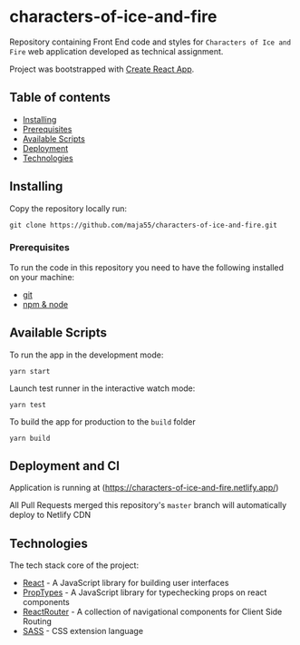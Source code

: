 # characters-of-ice-and-fire

Repository containing Front End code and styles for `Characters of Ice and Fire` web application developed as technical assignment.

Project was bootstrapped with [Create React App](https://github.com/facebook/create-react-app).


## Table of contents


* [Installing](#installing)
* [Prerequisites](#prerequisites)
* [Available Scripts](#available-scripts)
* [Deployment](#deployment)
* [Technologies](#technologies)

## Installing

Copy the repository locally run:
```
git clone https://github.com/maja55/characters-of-ice-and-fire.git
```

### Prerequisites

To run the code in this repository you need to have the following installed on your machine:
* [git](https://git-scm.com/)
* [npm & node ](https://nodejs.org/en/)

## Available Scripts

To run the app in the development mode:
```
yarn start
```

Launch test runner in the interactive watch mode:
```
yarn test
```

To build the app for production to the `build` folder
```
yarn build
```

## Deployment and CI

Application is running at (https://characters-of-ice-and-fire.netlify.app/)

All Pull Requests merged this repository's `master` branch will automatically deploy to Netlify CDN

## Technologies

The tech stack core of the project:
* [React](https://reactjs.org/) - A JavaScript library for building user interfaces
* [PropTypes](https://reactjs.org/docs/typechecking-with-proptypes.html) - A JavaScript library for typechecking props on react components
* [ReactRouter](https://reactrouter.com/) - A collection of navigational components for Client Side Routing
* [SASS](https://sass-lang.com/) - CSS extension language